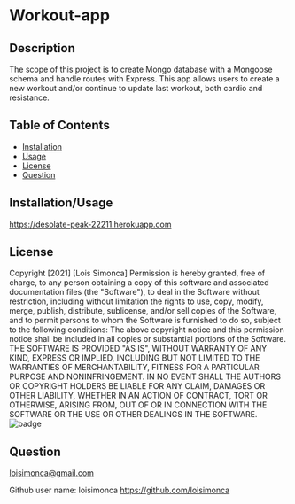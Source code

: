 # Workout-app

## Description

The scope of this project is to create Mongo database with a Mongoose schema and handle routes with Express. This app allows users to create a new workout and/or continue to update last workout, both cardio and resistance.

## Table of Contents

- [Installation](#installation)
- [Usage](#usage)
- [License](#License)
- [Question](#Question)

## Installation/Usage

https://desolate-peak-22211.herokuapp.com

## License

Copyright [2021] [Lois Simonca]
Permission is hereby granted, free of charge, to any person obtaining a copy of this software and associated documentation files (the "Software"), to deal in the Software without restriction, including without limitation the rights to use, copy, modify, merge, publish, distribute, sublicense, and/or sell copies of the Software, and to permit persons to whom the Software is furnished to do so, subject to the following conditions:
The above copyright notice and this permission notice shall be included in all copies or substantial portions of the Software.
THE SOFTWARE IS PROVIDED "AS IS", WITHOUT WARRANTY OF ANY KIND, EXPRESS OR IMPLIED, INCLUDING BUT NOT LIMITED TO THE WARRANTIES OF MERCHANTABILITY, FITNESS FOR A PARTICULAR PURPOSE AND NONINFRINGEMENT. IN NO EVENT SHALL THE AUTHORS OR COPYRIGHT HOLDERS BE LIABLE FOR ANY CLAIM, DAMAGES OR OTHER LIABILITY, WHETHER IN AN ACTION OF CONTRACT, TORT OR OTHERWISE, ARISING FROM, OUT OF OR IN CONNECTION WITH THE SOFTWARE OR THE USE OR OTHER DEALINGS IN THE SOFTWARE.
![badge](https://img.shields.io/badge/MIT-License-<color>)

## Question

loisimonca@gmail.com

Github user name: loisimonca
https://github.com/loisimonca
